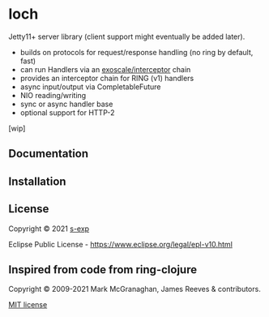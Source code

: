 # loch

Jetty11+ server library (client support might eventually be added later).

* builds on protocols for request/response handling (no ring by default, fast)
* can run Handlers via an [exoscale/interceptor](https://github.com/exoscale/interceptor) chain
* provides an interceptor chain for RING (v1) handlers
* async input/output via CompletableFuture
* NIO reading/writing
* sync or async handler base
* optional support for HTTP-2

[wip]

## Documentation

## Installation
<!-- loch is [available on Clojars](https://clojars.org/s-exp/loch). -->

## License

Copyright © 2021 [s-exp](httpf://s-exp.com)

Eclipse Public License - https://www.eclipse.org/legal/epl-v10.html

## Inspired from code from ring-clojure

Copyright © 2009-2021 Mark McGranaghan, James Reeves & contributors.

[MIT license](https://github.com/ring-clojure/ring/blob/master/LICENSE)
